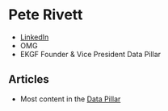 # Pete Rivett

- [LinkedIn](https://www.linkedin.com/in/peterivett/)
- OMG
- EKGF Founder & Vice President Data Pillar

## Articles

- Most content in the [Data Pillar](https://maturity-model.ekgf.org/pillar/data)


